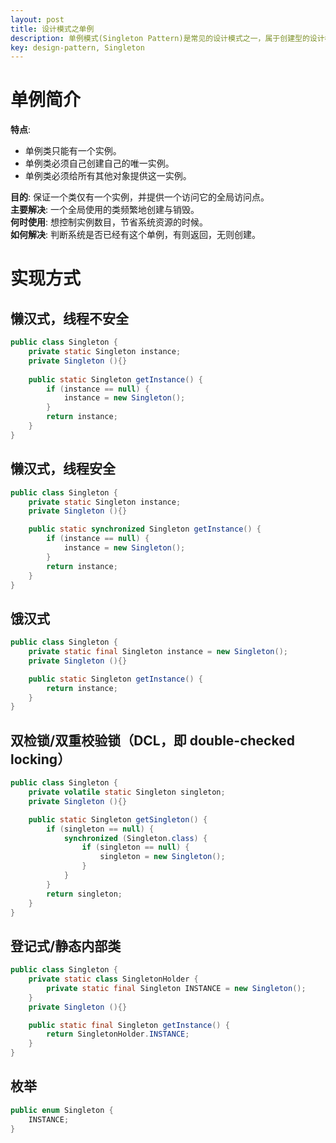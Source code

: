 ```yaml
---
layout: post
title: 设计模式之单例
description: 单例模式(Singleton Pattern)是常见的设计模式之一，属于创建型的设计模式，它提供一种创建对象的最佳方式。
key: design-pattern, Singleton
---
```


# 单例简介

**特点**:

- 单例类只能有一个实例。
- 单例类必须自己创建自己的唯一实例。
- 单例类必须给所有其他对象提供这一实例。

**目的**: 保证一个类仅有一个实例，并提供一个访问它的全局访问点。  
**主要解决**: 一个全局使用的类频繁地创建与销毁。  
**何时使用**: 想控制实例数目，节省系统资源的时候。  
**如何解决**: 判断系统是否已经有这个单例，有则返回，无则创建。

# 实现方式

## 懒汉式，线程不安全

```java
public class Singleton {
    private static Singleton instance;
    private Singleton (){}
  
    public static Singleton getInstance() {
        if (instance == null) {
            instance = new Singleton();
        }
        return instance;
    }
}
```

## 懒汉式，线程安全

```java
public class Singleton {
    private static Singleton instance;
    private Singleton (){}

    public static synchronized Singleton getInstance() {
        if (instance == null) {
            instance = new Singleton();
        }
        return instance;
    }
}
```

## 饿汉式

```java
public class Singleton {
    private static final Singleton instance = new Singleton();
    private Singleton (){}

    public static Singleton getInstance() {
        return instance;
    }
}
```

## 双检锁/双重校验锁（DCL，即 double-checked locking）

```java
public class Singleton {
    private volatile static Singleton singleton;
    private Singleton (){}

    public static Singleton getSingleton() {
        if (singleton == null) {
            synchronized (Singleton.class) {
                if (singleton == null) {
                    singleton = new Singleton();
                }
            }
        }
        return singleton;
    }
}
```

## 登记式/静态内部类

```java
public class Singleton {
    private static class SingletonHolder {
        private static final Singleton INSTANCE = new Singleton();
    }
    private Singleton (){}

    public static final Singleton getInstance() {
        return SingletonHolder.INSTANCE;
    }
}
```

## 枚举

```java
public enum Singleton {
    INSTANCE;
}
```